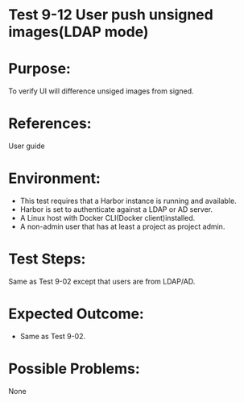 Test 9-12 User push unsigned images(LDAP mode)
=======

# Purpose:

To verify UI will difference unsiged images from signed.

# References:
User guide

# Environment:

* This test requires that a Harbor instance is running and available.
* Harbor is set to authenticate against a LDAP or AD server.
* A Linux host with Docker CLI(Docker client)installed.
* A non-admin user that has at least a project as project admin.

# Test Steps:

Same as Test 9-02 except that users are from LDAP/AD.

# Expected Outcome:

* Same as Test 9-02.

# Possible Problems:
None
